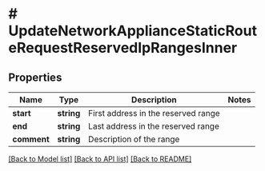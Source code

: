 # # UpdateNetworkApplianceStaticRouteRequestReservedIpRangesInner

## Properties

Name | Type | Description | Notes
------------ | ------------- | ------------- | -------------
**start** | **string** | First address in the reserved range |
**end** | **string** | Last address in the reserved range |
**comment** | **string** | Description of the range |

[[Back to Model list]](../../README.md#models) [[Back to API list]](../../README.md#endpoints) [[Back to README]](../../README.md)
